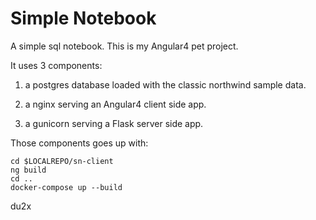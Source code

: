 # Simple Notebook

A simple sql notebook. This is my Angular4 pet project.

It uses 3 components:

1. a postgres database loaded with the classic northwind sample data.

2. a nginx serving an Angular4 client side app.

3. a gunicorn serving a Flask server side app.


Those components goes up with:

```
cd $LOCALREPO/sn-client
ng build
cd ..
docker-compose up --build
```

du2x
